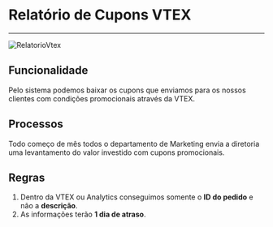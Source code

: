 # Relatório de Cupons VTEX

---
![RelatorioVtex](http://developers.connectparts.com.br/imagens/mktRelatorioVtex.png)

## Funcionalidade

Pelo sistema podemos baixar os cupons que enviamos para os nossos clientes com condições promocionais através da VTEX.


## Processos

Todo começo de mês todos o departamento de Marketing envia a diretoria uma levantamento do valor investido com cupons promocionais. 

## Regras

1. Dentro da VTEX ou Analytics conseguimos somente o **ID do pedido** e não a **descrição**.
2. As informações terão **1 dia de atraso**.
